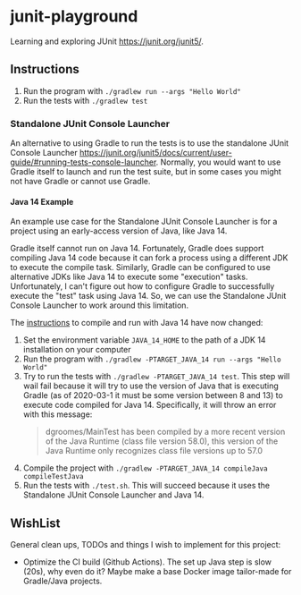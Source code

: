 # junit-playground

Learning and exploring JUnit <https://junit.org/junit5/>.

## Instructions

1. Run the program with `./gradlew run --args "Hello World"`
1. Run the tests with `./gradlew test`

### Standalone JUnit Console Launcher

An alternative to using Gradle to run the tests is to use the standalone JUnit Console Launcher <https://junit.org/junit5/docs/current/user-guide/#running-tests-console-launcher>.
Normally, you would want to use Gradle itself to launch and run the test suite, but in some cases you might not have
Gradle or cannot use Gradle. 

#### Java 14 Example

An example use case for the Standalone JUnit Console Launcher is for a project using an early-access version of Java, 
like Java 14.

Gradle itself cannot run on Java 14. Fortunately, Gradle does support compiling Java 14 code because it 
can fork a process using a different JDK to execute the compile task. Similarly, Gradle can be configured to use
alternative JDKs like Java 14 to execute some "execution" tasks. Unfortunately, I can't figure out how to configure
Gradle to successfully execute the "test" task using Java 14. So, we can use the Standalone JUnit Console Launcher to
work around this limitation.

The [instructions](#instructions) to compile and run with Java 14 have now changed:

1. Set the environment variable `JAVA_14_HOME` to the path of a JDK 14 installation on your computer
1. Run the program with `./gradlew -PTARGET_JAVA_14 run --args "Hello World"`
1. Try to run the tests with `./gradlew -PTARGET_JAVA_14 test`. This step will wail fail because it will try to use the
   version of Java that is executing Gradle (as of 2020-03-1 it must be some version between 8 and 13) to execute code
   compiled for Java 14. Specifically, it will throw an error with this message:
   > dgroomes/MainTest has been compiled by a more recent version of the Java Runtime (class file version 58.0), this version of the Java Runtime only recognizes class file versions up to 57.0
1. Compile the project with `./gradlew -PTARGET_JAVA_14 compileJava compileTestJava`
1. Run the tests with `./test.sh`. This will succeed because it uses the Standalone JUnit Console Launcher and Java 14.


## WishList

General clean ups, TODOs and things I wish to implement for this project:

* Optimize the CI build (Github Actions). The set up Java step is slow (20s), why even do it? Maybe make a base Docker 
  image tailor-made for Gradle/Java projects. 